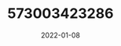 ---
title: '573003423286'
date: '2022-01-08'
description: 'Me%20gustaria%20una%20asesoria%20'
contentId: 'sectionWhatsApp'
---